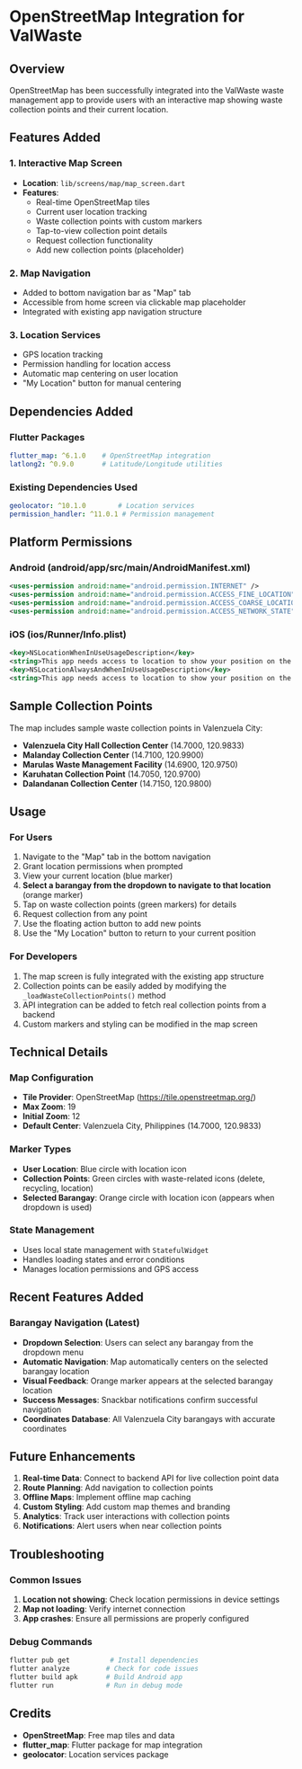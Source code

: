 # OpenStreetMap Integration for ValWaste

## Overview
OpenStreetMap has been successfully integrated into the ValWaste waste management app to provide users with an interactive map showing waste collection points and their current location.

## Features Added

### 1. Interactive Map Screen
- **Location**: `lib/screens/map/map_screen.dart`
- **Features**:
  - Real-time OpenStreetMap tiles
  - Current user location tracking
  - Waste collection points with custom markers
  - Tap-to-view collection point details
  - Request collection functionality
  - Add new collection points (placeholder)

### 2. Map Navigation
- Added to bottom navigation bar as "Map" tab
- Accessible from home screen via clickable map placeholder
- Integrated with existing app navigation structure

### 3. Location Services
- GPS location tracking
- Permission handling for location access
- Automatic map centering on user location
- "My Location" button for manual centering

## Dependencies Added

### Flutter Packages
```yaml
flutter_map: ^6.1.0    # OpenStreetMap integration
latlong2: ^0.9.0       # Latitude/Longitude utilities
```

### Existing Dependencies Used
```yaml
geolocator: ^10.1.0        # Location services
permission_handler: ^11.0.1 # Permission management
```

## Platform Permissions

### Android (android/app/src/main/AndroidManifest.xml)
```xml
<uses-permission android:name="android.permission.INTERNET" />
<uses-permission android:name="android.permission.ACCESS_FINE_LOCATION" />
<uses-permission android:name="android.permission.ACCESS_COARSE_LOCATION" />
<uses-permission android:name="android.permission.ACCESS_NETWORK_STATE" />
```

### iOS (ios/Runner/Info.plist)
```xml
<key>NSLocationWhenInUseUsageDescription</key>
<string>This app needs access to location to show your position on the map and find nearby waste collection points.</string>
<key>NSLocationAlwaysAndWhenInUseUsageDescription</key>
<string>This app needs access to location to show your position on the map and find nearby waste collection points.</string>
```

## Sample Collection Points

The map includes sample waste collection points in Valenzuela City:
- **Valenzuela City Hall Collection Center** (14.7000, 120.9833)
- **Malanday Collection Center** (14.7100, 120.9900)
- **Marulas Waste Management Facility** (14.6900, 120.9750)
- **Karuhatan Collection Point** (14.7050, 120.9700)
- **Dalandanan Collection Center** (14.7150, 120.9800)

## Usage

### For Users
1. Navigate to the "Map" tab in the bottom navigation
2. Grant location permissions when prompted
3. View your current location (blue marker)
4. **Select a barangay from the dropdown to navigate to that location** (orange marker)
5. Tap on waste collection points (green markers) for details
6. Request collection from any point
7. Use the floating action button to add new points
8. Use the "My Location" button to return to your current position

### For Developers
1. The map screen is fully integrated with the existing app structure
2. Collection points can be easily added by modifying the `_loadWasteCollectionPoints()` method
3. API integration can be added to fetch real collection points from a backend
4. Custom markers and styling can be modified in the map screen

## Technical Details

### Map Configuration
- **Tile Provider**: OpenStreetMap (https://tile.openstreetmap.org/)
- **Max Zoom**: 19
- **Initial Zoom**: 12
- **Default Center**: Valenzuela City, Philippines (14.7000, 120.9833)

### Marker Types
- **User Location**: Blue circle with location icon
- **Collection Points**: Green circles with waste-related icons (delete, recycling, location)
- **Selected Barangay**: Orange circle with location icon (appears when dropdown is used)

### State Management
- Uses local state management with `StatefulWidget`
- Handles loading states and error conditions
- Manages location permissions and GPS access

## Recent Features Added

### Barangay Navigation (Latest)
- **Dropdown Selection**: Users can select any barangay from the dropdown menu
- **Automatic Navigation**: Map automatically centers on the selected barangay location
- **Visual Feedback**: Orange marker appears at the selected barangay location
- **Success Messages**: Snackbar notifications confirm successful navigation
- **Coordinates Database**: All Valenzuela City barangays with accurate coordinates

## Future Enhancements

1. **Real-time Data**: Connect to backend API for live collection point data
2. **Route Planning**: Add navigation to collection points
3. **Offline Maps**: Implement offline map caching
4. **Custom Styling**: Add custom map themes and branding
5. **Analytics**: Track user interactions with collection points
6. **Notifications**: Alert users when near collection points

## Troubleshooting

### Common Issues
1. **Location not showing**: Check location permissions in device settings
2. **Map not loading**: Verify internet connection
3. **App crashes**: Ensure all permissions are properly configured

### Debug Commands
```bash
flutter pub get          # Install dependencies
flutter analyze         # Check for code issues
flutter build apk       # Build Android app
flutter run             # Run in debug mode
```

## Credits
- **OpenStreetMap**: Free map tiles and data
- **flutter_map**: Flutter package for map integration
- **geolocator**: Location services package
